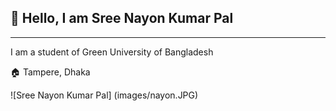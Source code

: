 ## 👋 Hello, I am Sree Nayon Kumar Pal
<hr>
<p>I am a student of Green University of Bangladesh</p>
🏠 Tampere, Dhaka  

![Sree Nayon Kumar Pal]
(images/nayon.JPG)
